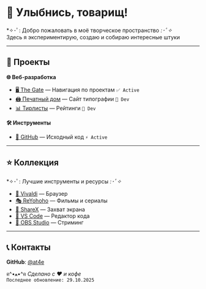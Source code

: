 # 👋 Улыбнись, товарищ!

*✧･ﾟ: Добро пожаловать в моё творческое пространство *:･ﾟ✧*  
Здесь я экспериментирую, создаю и собираю интересные штуки

---

## 📂 Проекты

**🌐 Веб-разработка**
- [🖥️ The Gate](https://at4e.github.io/gate.html) — Навигация по проектам `✅ Active`
- [🖨️ Печатный дом](https://at4e.github.io/pechatdom/index.html) — Сайт типографии `🚧 Dev`
- [📊 Тирлисты](https://at4e.github.io/tier-list-editor/anime/index.html) — Рейтинги `🚧 Dev`

**🛠️ Инструменты**
- [📁 GitHub](https://github.com/at4e/at4e.github.io) — Исходный код `⚡ Active`

---

## ⭐ Коллекция

*✧･ﾟ: Лучшие инструменты и ресурсы *:･ﾟ✧*

- [🔮 Vivaldi](https://vivaldi.com/ru/) — Браузер
- [🎭 ReYohoho](https://reyohoho.github.io/reyohoho/) — Фильмы и сериалы
- [📸 ShareX](https://getsharex.com) — Захват экрана
- [💫 VS Code](https://code.visualstudio.com) — Редактор кода
- [🎥 OBS Studio](https://obsproject.com) — Стриминг

---

## 📞 Контакты

**GitHub**: [@at4e](https://github.com/at4e)

ฅ^•ﻌ•^ฅ *Сделано с ❤️ и кофе*  
`Последнее обновление: 29.10.2025`
